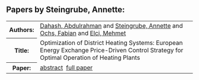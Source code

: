 <h2>Papers by Steingrube, Annette:</h2>
<!-- Begin papers -->
<table>
<tr><th>Authors:</th><td>
<a href="../authors/author_045.html">Dahash, Abdulrahman</a> and 
<a href="../authors/author_230.html">Steingrube, Annette</a> and 
<a href="../authors/author_180.html">Ochs, Fabian</a> and 
<a href="../authors/author_057.html">Elci, Mehmet</a>
</td></tr>
<tr><th>Title:  </th><td>Optimization of District Heating Systems: European Energy Exchange Price-Driven Control Strategy for Optimal Operation of Heating Plants</td></tr>
<tr><th>Paper:  </th><td><a href="../abstracts/Modelica2019abstract2B2.pdf">abstract</a>&nbsp;&nbsp;<a href="../papers/Modelica2019paper2B2.pdf">full paper</a></td></tr>
</table>
<br>
<!-- End papers -->